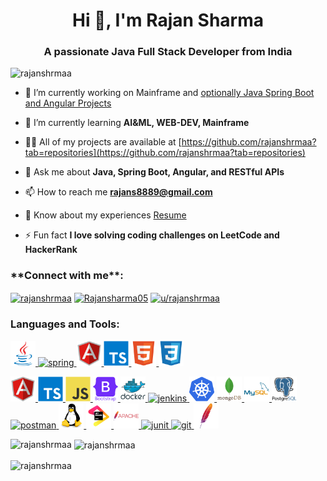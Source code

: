 <h1 align="center">Hi 👋, I'm Rajan Sharma</h1>
<h3 align="center">A passionate Java Full Stack Developer from India</h3>

<p align="left"> <img src="https://komarev.com/ghpvc/?username=rajanshrmaa&label=Profile%20views&color=0e75b6&style=flat" alt="rajanshrmaa" /> </p>

- 🔭 I’m currently working on Mainframe and [optionally Java Spring Boot and Angular Projects](https://github.com/rajanshrmaa?tab=repositories)

- 🌱 I’m currently learning **AI&ML, WEB-DEV, Mainframe**

- 👨‍💻 All of my projects are available at [https://github.com/rajanshrmaa?tab=repositories](https://github.com/rajanshrmaa?tab=repositories)

- 💬 Ask me about **Java, Spring Boot, Angular, and RESTful APIs**

- 📫 How to reach me **rajans8889@gmail.com**

- 📄 Know about my experiences [Resume](https://github.com/rajanshrmaa/rajanshrmaa/blob/main/Resume%202.png)

- ⚡ Fun fact **I love solving coding challenges on LeetCode and HackerRank**

<h3 align="left">**Connect with me**:</h3>
<p align="left">
<a href="https://linkedin.com/in/rajanshrmaa" target="blank"><img align="center" src="https://cdn.jsdelivr.net/npm/simple-icons@3.1.0/icons/linkedin.svg" alt="rajanshrmaa" height="30" width="40" /></a>
<a href="https://www.hackerrank.com/Rajansharma05" target="blank"><img align="center" src="https://cdn.jsdelivr.net/npm/simple-icons@3.1.0/icons/hackerrank.svg" alt="Rajansharma05" height="30" width="40" /></a>
<a href="https://leetcode.com/u/rajanshrmaa/" target="blank"><img align="center" src="https://cdn.jsdelivr.net/npm/simple-icons@3.1.0/icons/leetcode.svg" alt="u/rajanshrmaa" height="30" width="40" /></a>
</p>

<h3 align="left">Languages and Tools:</h3>
<p align="left"> 
<a href="https://www.java.com" target="_blank"> <img src="https://raw.githubusercontent.com/devicons/devicon/master/icons/java/java-original.svg" alt="java" width="40" height="40"/> </a> 
<a href="https://spring.io/" target="_blank"> <img src="https://www.vectorlogo.zone/logos/springio/springio-icon.svg" alt="spring" width="40" height="40"/> </a> 
<a href="https://angular.io" target="_blank"> 
  <img src="https://raw.githubusercontent.com/devicons/devicon/master/icons/angularjs/angularjs-original.svg" alt="angularjs" width="40" height="40"/> 
</a> 
<a href="https://www.typescriptlang.org/" target="_blank"> 
  <img src="https://raw.githubusercontent.com/devicons/devicon/master/icons/typescript/typescript-original.svg" alt="typescript" width="40" height="40"/> 
</a>
<a href="https://developer.mozilla.org/en-US/docs/Web/HTML" target="_blank">
  <img src="https://raw.githubusercontent.com/devicons/devicon/master/icons/html5/html5-original.svg" alt="html5" width="40" height="40"/>
</a>
<a href="https://developer.mozilla.org/en-US/docs/Web/CSS" target="_blank">
  <img src="https://raw.githubusercontent.com/devicons/devicon/master/icons/css3/css3-original.svg" alt="css3" width="40" height="40"/>
</a>

<a href="https://angular.io" target="_blank"> <img src="https://raw.githubusercontent.com/devicons/devicon/master/icons/angularjs/angularjs-original.svg" alt="angularjs" width="40" height="40"/> </a> 
<a href="https://www.typescriptlang.org/" target="_blank"> <img src="https://raw.githubusercontent.com/devicons/devicon/master/icons/typescript/typescript-original.svg" alt="typescript" width="40" height="40"/> </a>
<a href="https://developer.mozilla.org/en-US/docs/Web/JavaScript" target="_blank"> <img src="https://raw.githubusercontent.com/devicons/devicon/master/icons/javascript/javascript-original.svg" alt="javascript" width="40" height="40"/> </a>
<a href="https://getbootstrap.com" target="_blank"> <img src="https://raw.githubusercontent.com/devicons/devicon/master/icons/bootstrap/bootstrap-plain-wordmark.svg" alt="bootstrap" width="40" height="40"/> </a>
<a href="https://www.docker.com/" target="_blank"> <img src="https://raw.githubusercontent.com/devicons/devicon/master/icons/docker/docker-original-wordmark.svg" alt="docker" width="40" height="40"/> </a> 
<a href="https://www.jenkins.io" target="_blank"> <img src="https://www.vectorlogo.zone/logos/jenkins/jenkins-icon.svg" alt="jenkins" width="40" height="40"/> </a> 
<a href="https://kubernetes.io" target="_blank"> <img src="https://raw.githubusercontent.com/devicons/devicon/master/icons/kubernetes/kubernetes-plain.svg" alt="kubernetes" width="40" height="40"/> </a>
<a href="https://www.mongodb.com/" target="_blank"> <img src="https://raw.githubusercontent.com/devicons/devicon/master/icons/mongodb/mongodb-original-wordmark.svg" alt="mongodb" width="40" height="40"/> </a> 
<a href="https://www.mysql.com/" target="_blank"> <img src="https://raw.githubusercontent.com/devicons/devicon/master/icons/mysql/mysql-original-wordmark.svg" alt="mysql" width="40" height="40"/> </a> 
<a href="https://www.postgresql.org" target="_blank"> <img src="https://raw.githubusercontent.com/devicons/devicon/master/icons/postgresql/postgresql-original-wordmark.svg" alt="postgresql" width="40" height="40"/> </a>
<a href="https://postman.com" target="_blank"> <img src="https://www.vectorlogo.zone/logos/getpostman/getpostman-icon.svg" alt="postman" width="40" height="40"/> </a> 
<a href="https://www.linux.org/" target="_blank"> <img src="https://raw.githubusercontent.com/devicons/devicon/master/icons/linux/linux-original.svg" alt="linux" width="40" height="40"/> </a> 
<a href="https://www.jetbrains.com/" target="_blank"> <img src="https://raw.githubusercontent.com/devicons/devicon/master/icons/jetbrains/jetbrains-original.svg" alt="jetbrains" width="40" height="40"/> </a> 
<a href="https://maven.apache.org/" target="_blank"> <img src="https://raw.githubusercontent.com/devicons/devicon/master/icons/apache/apache-original-wordmark.svg" alt="maven" width="40" height="40"/> </a>
<a href="https://junit.org/junit5/" target="_blank"> <img src="https://raw.githubusercontent.com/devicons/devicon/master/icons/junit/junit5-original.svg" alt="junit" width="40" height="40"/> </a>
<a href="https://git-scm.com/" target="_blank"> <img src="https://www.vectorlogo.zone/logos/git-scm/git-scm-icon.svg" alt="git" width="40" height="40"/> </a>
<a href="https://www.apache.org/" target="_blank"> <img src="https://raw.githubusercontent.com/devicons/devicon/master/icons/apache/apache-original.svg" alt="apache" width="40" height="40"/> </a>
</p>

<p><img align="left" src="https://github-readme-stats.vercel.app/api/top-langs?username=rajanshrmaa&show_icons=true&locale=en&layout=compact" alt="rajanshrmaa" /></p>

<p>&nbsp;<img align="center" src="https://github-readme-stats.vercel.app/api?username=rajanshrmaa&show_icons=true&locale=en" alt="rajanshrmaa" /></p>

<p><img align="center" src="https://github-readme-streak-stats.herokuapp.com/?user=rajanshrmaa&" alt="rajanshrmaa" /></p>

